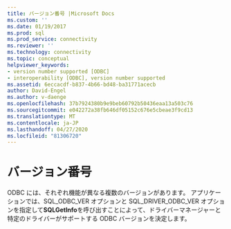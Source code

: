 ```yaml
---
title: バージョン番号 |Microsoft Docs
ms.custom: ''
ms.date: 01/19/2017
ms.prod: sql
ms.prod_service: connectivity
ms.reviewer: ''
ms.technology: connectivity
ms.topic: conceptual
helpviewer_keywords:
- version number supported [ODBC]
- interoperability [ODBC], version number supported
ms.assetid: 6eccacdf-b837-4b66-bd48-ba31771acecb
author: David-Engel
ms.author: v-daenge
ms.openlocfilehash: 37b7924380b9e9beb60792b50436eaa13a503c76
ms.sourcegitcommit: e042272a38fb646df05152c676e5cbeae3f9cd13
ms.translationtype: MT
ms.contentlocale: ja-JP
ms.lasthandoff: 04/27/2020
ms.locfileid: "81306720"
---
```

# <a name="version-number"></a>バージョン番号
ODBC には、それぞれ機能が異なる複数のバージョンがあります。 アプリケーションでは、SQL_ODBC_VER オプションと SQL_DRIVER_ODBC_VER オプションを指定して**SQLGetInfo**を呼び出すことによって、ドライバーマネージャーと特定のドライバーがサポートする ODBC バージョンを決定します。
